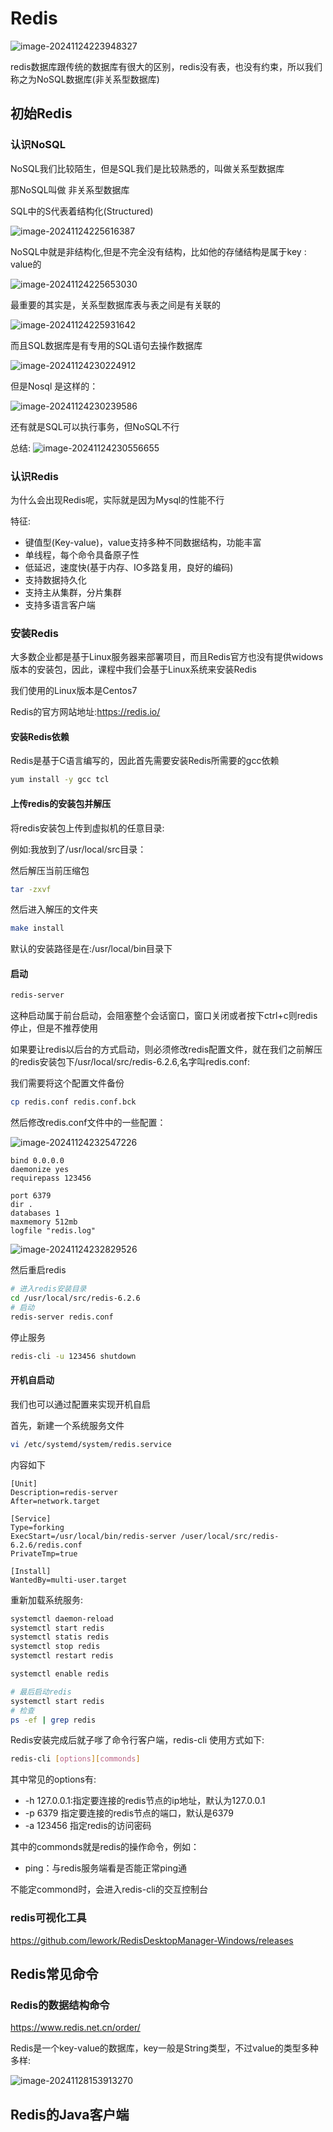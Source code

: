 # Redis

![image-20241124223948327](https://gitee.com/try-to-be-better/cloud-images/raw/master/img/image-20241124223948327.png)

redis数据库跟传统的数据库有很大的区别，redis没有表，也没有约束，所以我们称之为NoSQL数据库(非关系型数据库)

## 初始Redis

### 认识NoSQL

NoSQL我们比较陌生，但是SQL我们是比较熟悉的，叫做关系型数据库

那NoSQL叫做 非关系型数据库

SQL中的S代表着结构化(Structured)

![image-20241124225616387](https://gitee.com/try-to-be-better/cloud-images/raw/master/img/image-20241124225616387.png)

NoSQL中就是非结构化,但是不完全没有结构，比如他的存储结构是属于key : value的

![image-20241124225653030](https://gitee.com/try-to-be-better/cloud-images/raw/master/img/image-20241124225653030.png)

最重要的其实是，关系型数据库表与表之间是有关联的

![image-20241124225931642](https://gitee.com/try-to-be-better/cloud-images/raw/master/img/image-20241124225931642.png)

而且SQL数据库是有专用的SQL语句去操作数据库

![image-20241124230224912](https://gitee.com/try-to-be-better/cloud-images/raw/master/img/image-20241124230224912.png)

但是Nosql 是这样的：

![image-20241124230239586](https://gitee.com/try-to-be-better/cloud-images/raw/master/img/image-20241124230239586.png)

还有就是SQL可以执行事务，但NoSQL不行

总结:
![image-20241124230556655](https://gitee.com/try-to-be-better/cloud-images/raw/master/img/image-20241124230556655.png)

### 认识Redis

为什么会出现Redis呢，实际就是因为Mysql的性能不行

特征:

- 键值型(Key-value)，value支持多种不同数据结构，功能丰富
- 单线程，每个命令具备原子性
- 低延迟，速度快(基于内存、IO多路复用，良好的编码)
- 支持数据持久化
- 支持主从集群，分片集群
- 支持多语言客户端

### 安装Redis

大多数企业都是基于Linux服务器来部署项目，而且Redis官方也没有提供widows版本的安装包，因此，课程中我们会基于Linux系统来安装Redis

我们使用的Linux版本是Centos7

Redis的官方网站地址:https://redis.io/

#### 安装Redis依赖

Redis是基于C语言编写的，因此首先需要安装Redis所需要的gcc依赖

```sh
yum install -y gcc tcl
```

#### 上传redis的安装包并解压

将redis安装包上传到虚拟机的任意目录:

例如:我放到了/usr/local/src目录：

然后解压当前压缩包

```sh
tar -zxvf 
```

然后进入解压的文件夹

```sh
make install
```

默认的安装路径是在:/usr/local/bin目录下

#### 启动

```sh
redis-server
```

这种启动属于前台启动，会阻塞整个会话窗口，窗口关闭或者按下ctrl+c则redis停止，但是不推荐使用



如果要让redis以后台的方式启动，则必须修改redis配置文件，就在我们之前解压的redis安装包下/usr/local/src/redis-6.2.6,名字叫redis.conf:



我们需要将这个配置文件备份

```sh
cp redis.conf redis.conf.bck
```



然后修改redis.conf文件中的一些配置：

![image-20241124232547226](https://gitee.com/try-to-be-better/cloud-images/raw/master/img/image-20241124232547226.png)

```properties
bind 0.0.0.0
daemonize yes
requirepass 123456

port 6379
dir .
databases 1
maxmemory 512mb
logfile "redis.log"
```

![image-20241124232829526](https://gitee.com/try-to-be-better/cloud-images/raw/master/img/image-20241124232829526.png)



然后重启redis

```sh
# 进入redis安装目录
cd /usr/local/src/redis-6.2.6
# 启动
redis-server redis.conf
```



停止服务

```sh
redis-cli -u 123456 shutdown
```



#### 开机自启动

我们也可以通过配置来实现开机自启

首先，新建一个系统服务文件

```sh
vi /etc/systemd/system/redis.service
```

内容如下

```properties
[Unit]
Description=redis-server
After=network.target

[Service]
Type=forking
ExecStart=/usr/local/bin/redis-server /user/local/src/redis-6.2.6/redis.conf
PrivateTmp=true

[Install]
WantedBy=multi-user.target
```



重新加载系统服务:

```sh
systemctl daemon-reload
systemctl start redis
systemctl statis redis
systemctl stop redis
systemctl restart redis

systemctl enable redis

# 最后启动redis
systemctl start redis
# 检查
ps -ef | grep redis
```

Redis安装完成后就子嗲了命令行客户端，redis-cli 使用方式如下:

```sh
redis-cli [options][commonds]
```

其中常见的options有:

- -h 127.0.0.1:指定要连接的redis节点的ip地址，默认为127.0.0.1
- -p 6379 指定要连接的redis节点的端口，默认是6379
- -a 123456 指定redis的访问密码

其中的commonds就是redis的操作命令，例如：

- ping：与redis服务端看是否能正常ping通

不能定commond时，会进入redis-cli的交互控制台

### redis可视化工具

https://github.com/lework/RedisDesktopManager-Windows/releases

## Redis常见命令

### Redis的数据结构命令

https://www.redis.net.cn/order/

Redis是一个key-value的数据库，key一般是String类型，不过value的类型多种多样:

![image-20241128153913270](https://gitee.com/try-to-be-better/cloud-images/raw/master/img/image-20241128153913270.png)

## Redis的Java客户端

